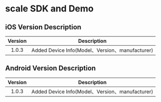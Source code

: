 
# scale SDK and Demo 



## iOS  Version Description

| Version |                         Description                          |
| :-----: | :----------------------------------------------------------: |
|  1.0.3  | Added Device Info(Model、Version、manufacturer) |




## Android  Version Description

| Version |                         Description                          |
| :-----: | :----------------------------------------------------------: |
|  1.0.3  |  Added Device Info(Model、Version、manufacturer)  |
